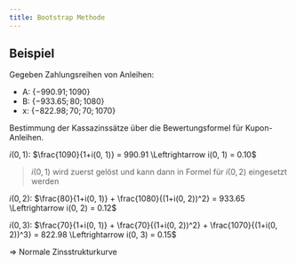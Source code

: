 ```yaml
---
title: Bootstrap Methode
---
```

## Beispiel
Gegeben Zahlungsreihen von Anleihen:
- A: $\{-990.91; 1090\}$
- B: $\{-933.65; 80; 1080\}$
- x: $\{-822.98; 70; 70; 1070\}$

Bestimmung der Kassazinssätze über die Bewertungsformel für Kupon-Anleihen.

$i(0, 1)$: $\frac{1090}{1+i(0, 1)} = 990.91 \Leftrightarrow i(0, 1) = 0.10$

> $i(0, 1)$ wird zuerst gelöst und kann dann in Formel für $i(0, 2)$ eingesetzt werden

$i(0, 2)$: $\frac{80}{1+i(0, 1)} + \frac{1080}{(1+i(0, 2))^2} = 933.65 \Leftrightarrow i(0, 2) = 0.12$

$i(0, 3)$: $\frac{70}{1+i(0, 1)} + \frac{70}{(1+i(0, 2))^2} + \frac{1070}{(1+i(0, 2))^3} = 822.98 \Leftrightarrow i(0, 3) = 0.15$

$\Rightarrow$ Normale Zinsstrukturkurve